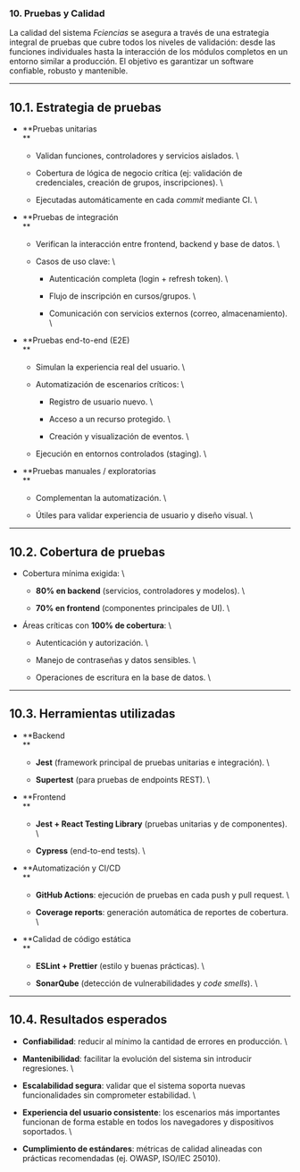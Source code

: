 

### 10. Pruebas y Calidad

La calidad del sistema *Fciencias* se asegura a través de una estrategia integral de pruebas que cubre todos los niveles de validación: desde las funciones individuales hasta la interacción de los módulos completos en un entorno similar a producción. El objetivo es garantizar un software confiable, robusto y mantenible.


---


## **10.1. Estrategia de pruebas**



* **Pruebas unitarias \
**
    * Validan funciones, controladores y servicios aislados. \

    * Cobertura de lógica de negocio crítica (ej: validación de credenciales, creación de grupos, inscripciones). \

    * Ejecutadas automáticamente en cada *commit* mediante CI. \

* **Pruebas de integración \
**
    * Verifican la interacción entre frontend, backend y base de datos. \

    * Casos de uso clave: \

        * Autenticación completa (login + refresh token). \

        * Flujo de inscripción en cursos/grupos. \

        * Comunicación con servicios externos (correo, almacenamiento). \

* **Pruebas end-to-end (E2E) \
**
    * Simulan la experiencia real del usuario. \

    * Automatización de escenarios críticos: \

        * Registro de usuario nuevo. \

        * Acceso a un recurso protegido. \

        * Creación y visualización de eventos. \

    * Ejecución en entornos controlados (staging). \

* **Pruebas manuales / exploratorias \
**
    * Complementan la automatización. \

    * Útiles para validar experiencia de usuario y diseño visual. \



---


## **10.2. Cobertura de pruebas**



* Cobertura mínima exigida: \

    * **80% en backend** (servicios, controladores y modelos). \

    * **70% en frontend** (componentes principales de UI). \

* Áreas críticas con **100% de cobertura**: \

    * Autenticación y autorización. \

    * Manejo de contraseñas y datos sensibles. \

    * Operaciones de escritura en la base de datos. \



---


## **10.3. Herramientas utilizadas**



* **Backend \
**
    * **Jest** (framework principal de pruebas unitarias e integración). \

    * **Supertest** (para pruebas de endpoints REST). \

* **Frontend \
**
    * **Jest + React Testing Library** (pruebas unitarias y de componentes). \

    * **Cypress** (end-to-end tests). \

* **Automatización y CI/CD \
**
    * **GitHub Actions**: ejecución de pruebas en cada push y pull request. \

    * **Coverage reports**: generación automática de reportes de cobertura. \

* **Calidad de código estática \
**
    * **ESLint + Prettier** (estilo y buenas prácticas). \

    * **SonarQube** (detección de vulnerabilidades y *code smells*). \



---


## **10.4. Resultados esperados**



* **Confiabilidad**: reducir al mínimo la cantidad de errores en producción. \

* **Mantenibilidad**: facilitar la evolución del sistema sin introducir regresiones. \

* **Escalabilidad segura**: validar que el sistema soporta nuevas funcionalidades sin comprometer estabilidad. \

* **Experiencia del usuario consistente**: los escenarios más importantes funcionan de forma estable en todos los navegadores y dispositivos soportados. \

* **Cumplimiento de estándares**: métricas de calidad alineadas con prácticas recomendadas (ej. OWASP, ISO/IEC 25010).
